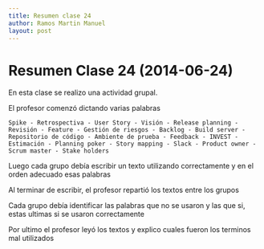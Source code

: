 ```yaml
---
title: Resumen clase 24
author: Ramos Martin Manuel
layout: post
---
```


Resumen Clase 24 (2014-06-24)
===============

En esta clase se realizo una actividad grupal.

El profesor comenzó dictando varias palabras

	Spike - Retrospectiva - User Story - Visión - Release planning - Revisión - Feature - Gestión de riesgos - Backlog - Build server - Repositorio de código - Ambiente de prueba - Feedback - INVEST - Estimación - Planning poker - Story mapping - Slack - Product owner - Scrum master - Stake holders

Luego cada grupo debía escribir un texto utilizando correctamente y en el orden adecuado esas palabras

Al terminar de escribir, el profesor repartió los textos entre los grupos

Cada grupo debía identificar las palabras que no se usaron y las que si, estas ultimas si se usaron correctamente

Por ultimo el profesor leyó los textos y explico cuales fueron los terminos mal utilizados
